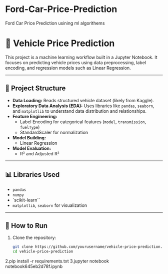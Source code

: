 # Ford-Car-Price-Prediction
Ford Car Price Prediction usining ml algorithems
# 🚜 Vehicle Price Prediction

This project is a machine learning workflow built in a Jupyter Notebook. It focuses on predicting vehicle prices using data preprocessing, label encoding, and regression models such as Linear Regression.

---

## 📂 Project Structure

- **Data Loading:** Reads structured vehicle dataset (likely from Kaggle).
- **Exploratory Data Analysis (EDA):** Uses libraries like `pandas`, `seaborn`, and `matplotlib` to understand data distribution and relationships.
- **Feature Engineering:**
  - Label Encoding for categorical features (`model`, `transmission`, `fuelType`)
  - StandardScaler for normalization
- **Model Building:**
  - Linear Regression
- **Model Evaluation:**
  - R² and Adjusted R²
  

---

## 📊 Libraries Used

- `pandas`
- `numpy`
- `scikit-learn``
- `matplotlib`, `seaborn` for visualization

---

## 🚀 How to Run

1. Clone the repository:
   ```bash
   git clone https://github.com/yourusername/vehicle-price-prediction.git
   cd vehicle-price-prediction
2.pip install -r requirements.txt
3.jupyter notebook notebook645eb2d78f.ipynb

